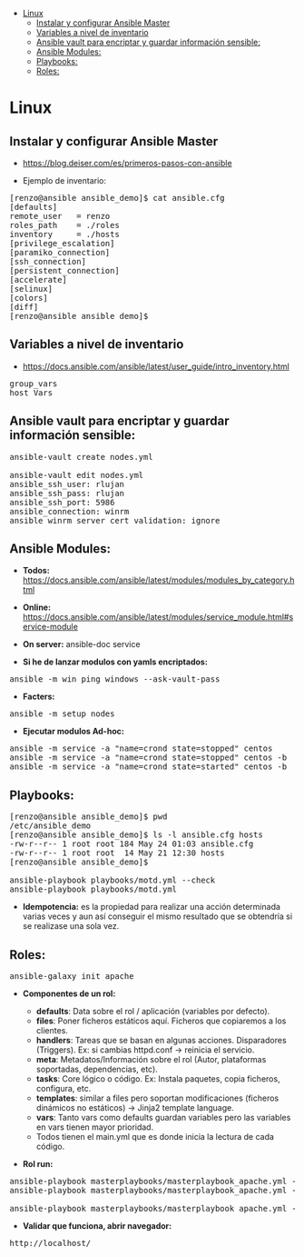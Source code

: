 - [Linux](#linux)
  * [Instalar y configurar Ansible Master](#instalar-y-configurar-ansible-master)
  * [Variables a nivel de inventario](#variables-a-nivel-de-inventario)
  * [Ansible vault para encriptar y guardar información sensible:](#ansible-vault-para-encriptar-y-guardar-información-sensible:)
  * [Ansible Modules:](#ansible-modules:)
  * [Playbooks:](#playbooks:)
  * [Roles:](#roles:)

# Linux
## Instalar y configurar Ansible Master
* https://blog.deiser.com/es/primeros-pasos-con-ansible

* Ejemplo de inventario:
<pre>
[renzo@ansible ansible_demo]$ cat ansible.cfg
[defaults]
remote_user   = renzo 
roles_path    = ./roles
inventory     = ./hosts
[privilege_escalation]
[paramiko_connection]
[ssh_connection]
[persistent_connection]
[accelerate]
[selinux]
[colors]
[diff]
[renzo@ansible ansible_demo]$ 
</pre>

## Variables a nivel de inventario
  * https://docs.ansible.com/ansible/latest/user_guide/intro_inventory.html
<pre>
group_vars
host_Vars
</pre>

## Ansible vault para encriptar y guardar información sensible:
<pre>
ansible-vault create nodes.yml

ansible-vault edit nodes.yml 
ansible_ssh_user: rlujan
ansible_ssh_pass: rlujan
ansible_ssh_port: 5986
ansible_connection: winrm
ansible_winrm_server_cert_validation: ignore
</pre>

## Ansible Modules: 
 * **Todos:** https://docs.ansible.com/ansible/latest/modules/modules_by_category.html
 * **Online:** https://docs.ansible.com/ansible/latest/modules/service_module.html#service-module
 * **On server:** ansible-doc service

* **Si he de lanzar modulos con yamls encriptados:**
<pre>
ansible -m win_ping windows --ask-vault-pass
</pre>

* **Facters:**
<pre>
ansible -m setup nodes
</pre>

* **Ejecutar modulos Ad-hoc:**
<pre>
ansible -m service -a "name=crond state=stopped" centos
ansible -m service -a "name=crond state=stopped" centos -b
ansible -m service -a "name=crond state=started" centos -b
</pre>

## Playbooks:
<pre>
[renzo@ansible ansible_demo]$ pwd
/etc/ansible_demo
[renzo@ansible ansible_demo]$ ls -l ansible.cfg hosts
-rw-r--r-- 1 root root 184 May 24 01:03 ansible.cfg
-rw-r--r-- 1 root root  14 May 21 12:30 hosts
[renzo@ansible ansible_demo]$ 

ansible-playbook playbooks/motd.yml --check
ansible-playbook playbooks/motd.yml
</pre>

* **Idempotencia:** es la propiedad para realizar una acción determinada varias veces y aun así conseguir el mismo resultado que se obtendría si se realizase una sola vez.

## Roles:
<pre>
ansible-galaxy init apache
</pre>

* **Componentes de un rol:**
  * **defaults**: Data sobre el rol / aplicación (variables por defecto).
  * **files**: Poner ficheros estáticos aquí. Ficheros que copiaremos a los clientes.
  * **handlers**: Tareas que se basan en algunas acciones. Disparadores (Triggers). Ex: si cambias httpd.conf -> reinicia el servicio.
  * **meta**: Metadatos/Información sobre el rol (Autor, plataformas soportadas, dependencias, etc).
  * **tasks**: Core lógico o código. Ex: Instala paquetes, copia ficheros, configura, etc.
  * **templates**: similar a files pero soportan modificaciones (ficheros dinámicos no estáticos) -> Jinja2 template language.
  * **vars**: Tanto vars como defaults guardan variables pero las variables en vars tienen mayor prioridad.
  * Todos tienen el main.yml que es donde inicia la lectura de cada código.

* **Rol run:**
<pre>
ansible-playbook masterplaybooks/masterplaybook_apache.yml --extra-vars="hosts=centos" --tags=install --check 
ansible-playbook masterplaybooks/masterplaybook_apache.yml --extra-vars="hosts=centos" --tags=install

ansible-playbook masterplaybooks/masterplaybook_apache.yml --extra-vars="hosts=centos"
</pre>

* **Validar que funciona, abrir navegador:**
<pre>
http://localhost/
</pre>
